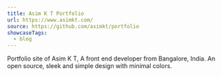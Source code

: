 ```yaml
---
title: Asim K T Portfolio
url: https://www.asimkt.com/
source: https://github.com/asimkt/portfolio
showcaseTags:
  - blog
---
```

 
Portfolio site of Asim K T, A front end developer from Bangalore, India. An open source, sleek and simple design with minimal colors.
